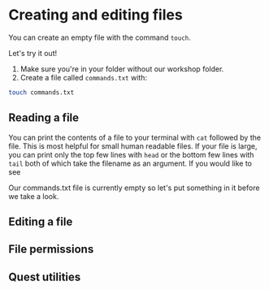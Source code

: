 # Creating and editing files

You can create an empty file with the command `touch`.

Let's try it out!
1. Make sure you're in your folder without our workshop folder.
2. Create a file called `commands.txt` with:

```bash
touch commands.txt
```
## Reading a file

You can print the contents of a file to your terminal with `cat` followed by the file. 
This is most helpful for small human readable files. If your file is large, you can print
only the top few lines with `head` or the bottom few lines with `tail` both of which take 
the filename as an argument. If you would like to see 

Our commands.txt file is currently empty so let's put something in it before we take a 
look.

## Editing a file

## File permissions


## Quest utilities